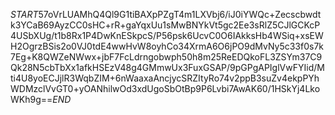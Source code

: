 $START$57oVrLUAMhQ4Ql9G1tiBAXpPZgT4m1LXVbj6/iJ0iYWQc+Zecscbwdtk3YCaB69AyzCC0sHC+rR+gaYqxUu1sMwBNYkVt5gc2Ee3sRlZ5CJlGCKcP4USbXUg/t1b8Rx1P4DwKnESkpcS/P56psk6UcvC0O6IAkksHb4WSiq+xsEWH2OgrzBSis2o0VJ0tdE4wwHvW8oyhCo34XrmA6O6jPO9dMvNy5c33f0s7k7Eg+K8QWZeNWwx+jbF7FcLdrngobwph50h8m25ReEDQkoFL3ZSYm37C9Qk28N5cbTbXx1afkHSEzV48g4GMmwUx3FuxGSAP/9pGPgAPIglVwFYIid/Mti4U8yoECJjlR3WqbZIM+6nWaaxaAncjycSRZItyRo74v2ppB3suZv4ekpPYhWDMzclVvGT0+yOANhilwOd3xdUgoSbOtBp9P6Lvbi7AwAK60/1HSkYj4LkoWKh9g==$END$